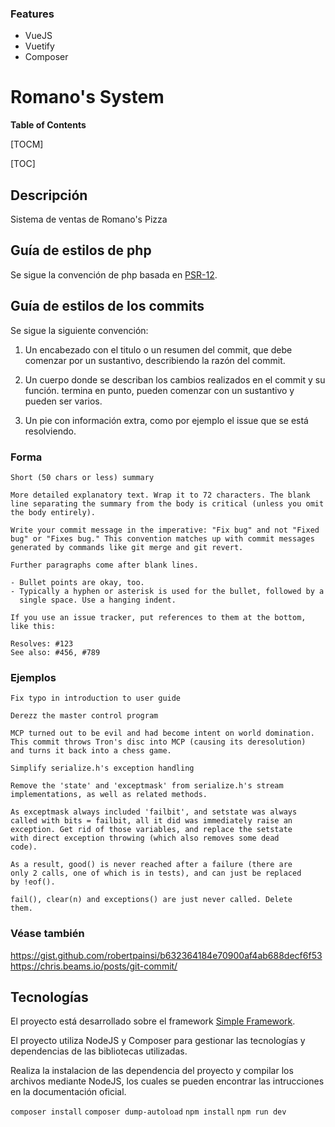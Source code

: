 ### Features
- VueJS
- Vuetify
- Composer

# Romano's System

**Table of Contents**

[TOCM]

[TOC]

## Descripción

Sistema de ventas de Romano's Pizza

## Guía de estilos de php

Se sigue la convención de php basada en [PSR-12](https://www.php-fig.org/psr/psr-12/ "PSR-12").


## Guía de estilos de los commits

Se sigue la siguiente convención:

1. Un encabezado con el titulo o un resumen del commit, que debe comenzar por un sustantivo, describiendo la razón del commit.

2. Un cuerpo donde se describan los cambios realizados en el commit y su función. termina en punto, pueden comenzar con un sustantivo y pueden ser varios.

3. Un pie con información extra, como por ejemplo el issue que se está resolviendo.

### Forma

```
Short (50 chars or less) summary

More detailed explanatory text. Wrap it to 72 characters. The blank
line separating the summary from the body is critical (unless you omit
the body entirely).

Write your commit message in the imperative: "Fix bug" and not "Fixed
bug" or "Fixes bug." This convention matches up with commit messages
generated by commands like git merge and git revert.

Further paragraphs come after blank lines.

- Bullet points are okay, too.
- Typically a hyphen or asterisk is used for the bullet, followed by a
  single space. Use a hanging indent.

If you use an issue tracker, put references to them at the bottom,
like this:

Resolves: #123
See also: #456, #789
```

### Ejemplos

```
Fix typo in introduction to user guide
```

```
Derezz the master control program

MCP turned out to be evil and had become intent on world domination.
This commit throws Tron's disc into MCP (causing its deresolution)
and turns it back into a chess game.
```

```
Simplify serialize.h's exception handling

Remove the 'state' and 'exceptmask' from serialize.h's stream
implementations, as well as related methods.

As exceptmask always included 'failbit', and setstate was always
called with bits = failbit, all it did was immediately raise an
exception. Get rid of those variables, and replace the setstate
with direct exception throwing (which also removes some dead
code).

As a result, good() is never reached after a failure (there are
only 2 calls, one of which is in tests), and can just be replaced
by !eof().

fail(), clear(n) and exceptions() are just never called. Delete
them.
```

### Véase también

https://gist.github.com/robertpainsi/b632364184e70900af4ab688decf6f53
https://chris.beams.io/posts/git-commit/


## Tecnologías

El proyecto está desarrollado sobre el framework [Simple Framework](https://github.com/Goblins-Studios/simple-framework "Simple Framework").

El proyecto utiliza NodeJS y Composer para gestionar las tecnologías y dependencias de las bibliotecas utilizadas.

Realiza la instalacion de las dependencia del proyecto y compilar los archivos mediante NodeJS, los cuales se pueden encontrar las intrucciones en la documentación oficial.

`composer install`
`composer dump-autoload`
`npm install`
`npm run dev`
